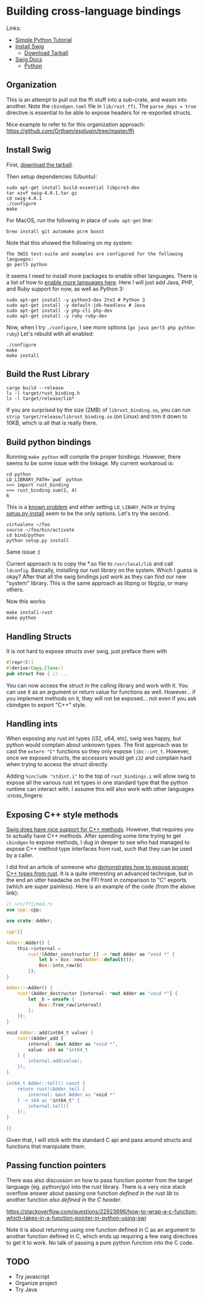 # Building cross-language bindings

Links: 
* [Simple Python Tutorial](https://blog.jonharrington.org/rust-and-swig/)
* [Install Swig](http://www.swig.org/Doc4.0/Preface.html#Preface_unix_installation)
    * [Download Tarball](https://sourceforge.net/projects/swig/files/swig/swig-4.0.1/swig-4.0.1.tar.gz/download)
* [Swig Docs](http://swig.org/Doc4.0/Sections.html#Sections)
  * [Python](http://swig.org/Doc4.0/Python.html#Python)

## Organization

This is an attempt to pull out the ffi stuff into a sub-crate, and wasm into another.
Note the `cbindgen.toml` file in `lib/rust_ffi`. The `parse_deps = true` directive 
is essential to be able to expose headers for re-exported structs.

Nice example to refer to for this organization approach: https://github.com/Ortham/esplugin/tree/master/ffi

## Install Swig

First, [download the tarball](https://sourceforge.net/projects/swig/files/swig/swig-4.0.1/swig-4.0.1.tar.gz/download).

Then setup dependencies (Ubuntu):

```shell script
sudo apt-get install build-essential libpcre3-dev
tar xzvf swig-4.0.1.tar.gz
cd swig-4.0.1
./configure
make
```

For MacOS, run the following in place of `sudo apt-get` line:

```shell script
brew install git automake pcre boost
```

Note that this showed the following on my system:

```
The SWIG test-suite and examples are configured for the following languages:
go perl5 python 
```

It seems I need to install more packages to enable other languages. There is a list of how to [enable
more languages here](https://github.com/swig/swig/wiki/Getting-Started#linux---ubuntu). Here I will
just add Java, PHP, and Ruby support for now, as well as Python 3:

```shell script
sudo apt-get install -y python3-dev 2to3 # Python 3
sudo apt-get install -y default-jdk-headless # Java
sudo apt-get install -y php-cli php-dev
sudo apt-get install -y ruby ruby-dev
```

Now, when I try `./configure`, I see more options (`go java perl5 php python ruby`) Let's rebuild with all enabled:

```shell script
./configure
make
make install
```

## Build the Rust Library

```shell script
cargo build --release
ls -l target/rust_binding.h 
ls -l target/release/lib*
```

If you are surprised by the size (2MB) of `librust_binding.so`, you can 
run `strip target/release/librust_binding.so` (on Linux) and trim it down to 10KB,
which is all that is really there.

## Build python bindings

Running `make python` will compile the proper bindings. However, there seems to be some issue with the linkage.
My current workaroud is:

```shell script
cd python
LD_LIBRARY_PATH=`pwd` python
>>> import rust_binding
>>> rust_binding.sum(2, 4)
6
```

This is a [known problem](https://stackoverflow.com/questions/36827871/cython-unable-to-find-shared-object-file) 
and either setting `LD_LIBARY_PATH` or trying  [setup.py install](https://github.com/gipit/gippy/issues/123)
seem to be the only options. Let's try the second.

```shell script
virtualenv ~/foo
source ~/foo/bin/activate
cd bind/python
python setup.py install
```

Same issue :(

Current approach is to copy the *.so file to `/usr/local/lib` and call `ldconfig`. Basically, 
installing our rust library on the system. Which I guess is okay? After that all the swig bindings just work
as they can find our new "system" library. This is the same approach as libpng or libgzip, or many others.

Now this works:

```shell script
make install-rust
make python
```

## Handling Structs

It is not hard to expose structs over swig, just preface them with

```rust
#[repr(C)]
#[derive(Copy,Clone)]
pub struct Foo { // ...
```

You can now access the struct in the calling library and work with it. You can use it as an argument or return value for 
functions as well. However... if you implement methods on it, they will not be exposed... 
not even if you ask cbindgen to export "C++" style.

## Handling ints

When exposing any rust int types (i32, u64, etc), swig was happy, but python would complain
about unknown types. The first approach was to cast the `extern "C"` functions so they only
expose `libc::int_t`. However, once we exposed structs, the accessors would get `i32` and
complain hard when trying to access the struct directly. 

Adding `%include "stdint.i"` to the top of `rust_bindings.i` will allow swig to expose all the
various rust int types in one standard type that the python runtime can interact with. I assume
this will also work with other languages :cross_fingers:

## Exposing C++ style methods

[Swig does have nice support for C++ methods](http://swig.org/Doc4.0/Python.html#Python_nn20).
However, that requires you to actually have C++ methods. After spending some time trying
to get `cbindgen` to expose methods, I dug in deeper to see who had managed to expose
C++ method type interfaces from rust, such that they can be used by a caller.

I did find an article of someone who [demonstrates how to expose proper C++ types from rust](https://karroffel.gitlab.io/post/2019-05-15-rust/).
It is a quite interesting an advanced technique, but in the end an utter headache on the FFI front in comparison to "C" exports
(which are super painless). Here is an example of the code (from the above link):

```rust
// src/ffi/mod.rs
use cpp::cpp;

use crate::Adder;

cpp!{{

Adder::Adder() {
    this->internal =
        rust!(Adder_constructor [] -> *mut Adder as "void *" {
            let b = Box::new(Adder::default());
            Box::into_raw(b)
        });
}

Adder::~Adder() {
    rust!(Adder_destructor [internal: *mut Adder as "void *"] {
        let _b = unsafe {
            Box::from_raw(internal)
        };
    });
}

void Adder::add(int64_t value) {
    rust!(Adder_add [
        internal: &mut Adder as "void *",
        value: i64 as "int64_t
    ] {
        internal.add(value);
    });
}

int64_t Adder::tell() const {
    return rust!(Adder_tell [
        internal: &mut Adder as "void *"
    ] -> i64 as "int64_t" {
        internal.tell()
    });
}

}}
```

Given that, I will stick with the standard C api and pass around structs and functions that manipulate them.

## Passing function pointers

There was also discussion on how to pass function pointer from the target language (eg. python/go)
into the rust library. There is a very nice stack overflow answer about passing one function
*defined in the rust lib* to another function *also defined in the C header*.

https://stackoverflow.com/questions/22923696/how-to-wrap-a-c-function-which-takes-in-a-function-pointer-in-python-using-swi

Note it is about returning using one function defined in C as an argument to another function defined in C, which ends up
requiring a few swig directives to get it to work. No talk of passing a pure 
python function into the C code.

## TODO

* Try javascript
* Organize project
* Try Java